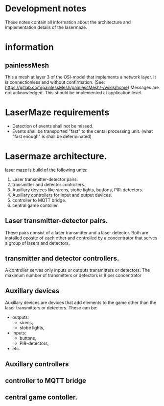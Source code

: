 # Development notes
These notes contain all information about the architecture and implementation details of the lasermaze. 


# information

## painlessMesh
This a mesh at layer 3 of the OSI-model that implements a network layer. It is connectionless and without confirmation. (See: https://gitlab.com/painlessMesh/painlessMesh/-/wikis/home) Messages are not acknowledged. This should be implemented at application level. 




# LaserMaze requirements

- Detection of events shall not be missed.
- Events shall be transported "fast" to the cental processing unit. (what "fast enough" is shall be determinated)



# Lasermaze architecture.

laser maze is build of the following units:

1. Laser transmitter-detector pairs.
2. transmitter and detector controllers.
3. Auxillary devices like sirens, stobe lights, buttons, PIR-detectors.
3. Auxillary controllers for input and output devices. 
4. controller to MQTT bridge.
5. central game contoller. 



## Laser transmitter-detector pairs. 
These pairs consist of a laser transmitter and a laser detector. Both are installed oposite of each other and controlled by a concentrator that serves a group of lasers and detectors.

## transmitter and detector controllers.
A controller serves only inputs or outputs transmitters or detectors. The maximum number of transmitters or detectors is 8 per concentrator

## Auxillary devices
Auxillary devices are devices that add elements to the game other than the laser transmitters or detectors. 
These can be: 

- outputs: 
	- sirens, 
	- stobe lights, 
- Inputs: 
	- buttons, 
	- PIR-detectors,
- etc.


## Auxillary controllers

## controller to MQTT bridge

## central game contoller. 

